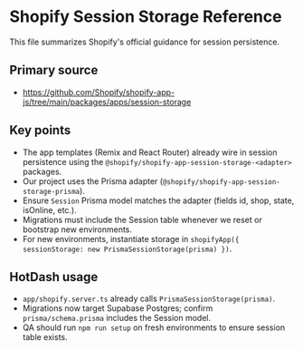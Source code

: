 # Shopify Session Storage Reference

This file summarizes Shopify's official guidance for session persistence.

## Primary source

- https://github.com/Shopify/shopify-app-js/tree/main/packages/apps/session-storage

## Key points

- The app templates (Remix and React Router) already wire in session persistence using the `@shopify/shopify-app-session-storage-<adapter>` packages.
- Our project uses the Prisma adapter (`@shopify/shopify-app-session-storage-prisma`).
- Ensure `Session` Prisma model matches the adapter (fields id, shop, state, isOnline, etc.).
- Migrations must include the Session table whenever we reset or bootstrap new environments.
- For new environments, instantiate storage in `shopifyApp({ sessionStorage: new PrismaSessionStorage(prisma) })`.

## HotDash usage

- `app/shopify.server.ts` already calls `PrismaSessionStorage(prisma)`.
- Migrations now target Supabase Postgres; confirm `prisma/schema.prisma` includes the Session model.
- QA should run `npm run setup` on fresh environments to ensure session table exists.
